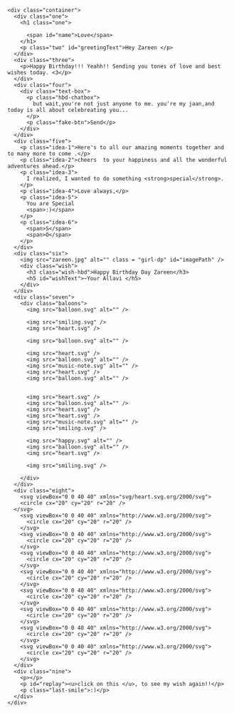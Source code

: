 <!DOCTYPE html>
<html lang="en">
  <head>
    <meta charset="UTF-8" />
    <meta name="viewport" content="width=device-width, initial-scale=1.0" />
    <meta http-equiv="X-UA-Compatible" content="ie=edge" />
    <title>Allavi</title>
    <link
      rel="stylesheet"
    />
    <link rel="shortcut icon" type="image/png" href="heart.svg" />
    <link rel="stylesheet" href="style.css" />
    
  </head>

  <body>
    
    
    <div class="container">
      <div class="one">
        <h1 class="one">
          
          <span id="name">Love</span>
        </h1>
        <p class="two" id="greetingText">Hey Zareen </p>
      </div>
      <div class="three">
        <p>Happy Birthday!!! Yeahh!! Sending you tones of love and best wishes today. <3</p>
      </div>
      <div class="four">
        <div class="text-box">
          <p class="hbd-chatbox">
            but wait,you're not just anyone to me. you're my jaan,and today is all about celebreating you...
          </p>
          <p class="fake-btn">Send</p>
        </div>
      </div>
      <div class="five">
        <p class="idea-1">Here's to all our amazing moments together and to many more to come .</p>
        <p class="idea-2">cheers  to your happiness and all the wonderful adventures ahead.</p>
        <p class="idea-3">
          I realized, I wanted to do something <strong>special</strong>.
        </p>
        <p class="idea-4">Love always,</p>
        <p class="idea-5">
          You are Special
          <span>:)</span>
        </p>
        <p class="idea-6">
          <span>S</span>
          <span>O</span>
        </p>
      </div>
      <div class="six">
        <img src="zareen.jpg" alt="" class = "girl-dp" id="imagePath" />
        <div class="wish">
          <h3 class="wish-hbd">Happy Birthday Day Zareen</h3>
          <h5 id="wishText">~Your Allavi </h5>
        </div>
      </div>
      <div class="seven">
        <div class="baloons">
          <img src="balloon.svg" alt="" />
          
          <img src="smiling.svg" />
          <img src="heart.svg" />
          
          <img src="balloon.svg" alt="" />
          
          <img src="heart.svg" />
          <img src="balloon.svg" alt="" />
          <img src="music-note.svg" alt="" />
          <img src="heart.svg" />
          <img src="balloon.svg" alt="" />
         
          
          <img src="heart.svg" />
          <img src="balloon.svg" alt="" />
          <img src="heart.svg" />
          <img src="heart.svg" />
          <img src="music-note.svg" alt="" />
          <img src="smiling.svg" />
         
          <img src="happy.svg" alt="" />
          <img src="balloon.svg" alt="" />
          <img src="heart.svg" />
          
          <img src="smiling.svg" />
         
        </div>
      </div>
      <div class="eight">
        <svg viewBox="0 0 40 40" xmlns="svg/heart.svg.org/2000/svg">
        <circle cx="20" cy="20" r="20" />
      </svg>
        <svg viewBox="0 0 40 40" xmlns="http://www.w3.org/2000/svg">
          <circle cx="20" cy="20" r="20" />
        </svg>
        <svg viewBox="0 0 40 40" xmlns="http://www.w3.org/2000/svg">
          <circle cx="20" cy="20" r="20" />
        </svg>
        <svg viewBox="0 0 40 40" xmlns="http://www.w3.org/2000/svg">
          <circle cx="20" cy="20" r="20" />
        </svg>
        <svg viewBox="0 0 40 40" xmlns="http://www.w3.org/2000/svg">
          <circle cx="20" cy="20" r="20" />
        </svg>
        <svg viewBox="0 0 40 40" xmlns="http://www.w3.org/2000/svg">
          <circle cx="20" cy="20" r="20" />
        </svg>
        <svg viewBox="0 0 40 40" xmlns="http://www.w3.org/2000/svg">
          <circle cx="20" cy="20" r="20" />
        </svg>
        <svg viewBox="0 0 40 40" xmlns="http://www.w3.org/2000/svg">
          <circle cx="20" cy="20" r="20" />
        </svg>
        <svg viewBox="0 0 40 40" xmlns="http://www.w3.org/2000/svg">
          <circle cx="20" cy="20" r="20" />
        </svg>
      </div>
      <div class="nine">
        <p></p>
        <p id="replay"><u>click on this </u>, to see my wish again!!</p>
        <p class="last-smile">:)</p>
      </div>
    </div>
  </body>

  <script src="https://unpkg.com/babel-standalone@6/babel.min.js"></script>
  <script src="https://cdnjs.cloudflare.com/ajax/libs/gsap/1.20.3/TweenMax.min.js"></script>
  <script type="text/babel" src="main.js"></script>
</html>
